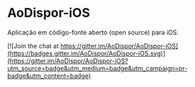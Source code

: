 # AoDispor-iOS
Aplicação em código-fonte aberto (open source) para iOS.

[![Join the chat at https://gitter.im/AoDispor/AoDispor-iOS](https://badges.gitter.im/AoDispor/AoDispor-iOS.svg)](https://gitter.im/AoDispor/AoDispor-iOS?utm_source=badge&utm_medium=badge&utm_campaign=pr-badge&utm_content=badge)
